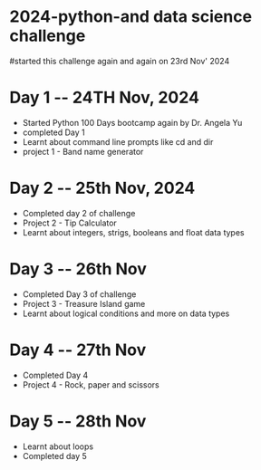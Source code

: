 # 2024-python-and data science challenge
#started this challenge again and again on 23rd Nov' 2024

# Day 1 -- 24TH Nov, 2024
- Started Python 100 Days bootcamp again by Dr. Angela Yu
- completed Day 1 
- Learnt about command line prompts like cd and dir
- project 1 - Band name generator

# Day 2 -- 25th Nov, 2024
- Completed day 2 of challenge
- Project 2 - Tip Calculator
- Learnt about integers, strigs, booleans and float data types

# Day 3 -- 26th Nov
- Completed Day 3 of challenge
- Project 3 - Treasure Island game
- Learnt about logical conditions and more on data types

# Day 4 -- 27th Nov
- Completed Day 4
- Project 4 - Rock, paper and scissors

# Day 5 -- 28th Nov
- Learnt about loops
- Completed day 5

 
